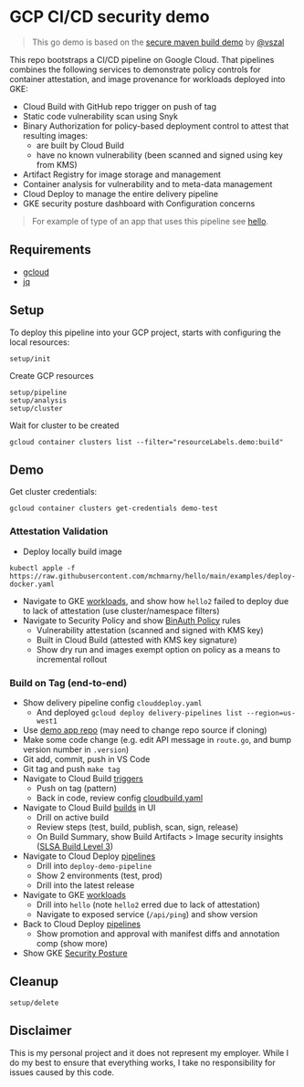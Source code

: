 # GCP CI/CD security demo

> This go demo is based on the [secure maven build demo](https://github.com/vszal/secure-cicd-maven) by [@vszal](https://github.com/vszal)

This repo bootstraps a CI/CD pipeline on Google Cloud. That pipelines combines the following services to demonstrate policy controls for container attestation, and image provenance for workloads deployed into GKE:

* Cloud Build with GitHub repo trigger on push of tag
* Static code vulnerability scan using Snyk 
* Binary Authorization for policy-based deployment control to attest that resulting images:
  * are built by Cloud Build
  * have no known vulnerability (been scanned and signed using key from KMS)
* Artifact Registry for image storage and management
* Container analysis for vulnerability and to meta-data management 
* Cloud Deploy to manage the entire delivery pipeline 
* GKE security posture dashboard with Configuration concerns

> For example of type of an app that uses this pipeline see [hello](https://github.com/mchmarny/hello).

## Requirements 

* [gcloud](https://cloud.google.com/sdk/docs/install)
* [jq](https://stedolan.github.io/jq/download/)

## Setup 

To deploy this pipeline into your GCP project, starts with configuring the local resources:

```shell
setup/init
```

Create GCP resources 

```shell
setup/pipeline
setup/analysis
setup/cluster
```

Wait for cluster to be created

```shell
gcloud container clusters list --filter="resourceLabels.demo:build"
```

## Demo

Get cluster credentials:

```shell
gcloud container clusters get-credentials demo-test
```

### Attestation Validation

* Deploy locally build image 

```shell
kubectl apple -f https://raw.githubusercontent.com/mchmarny/hello/main/examples/deploy-docker.yaml
```

* Navigate to GKE [workloads](https://console.cloud.google.com/kubernetes/workload/overview), and show how `hello2` failed to deploy due to lack of attestation (use cluster/namespace filters)
* Navigate to Security Policy and show [BinAuth Policy](https://console.cloud.google.com/security/binary-authorization/policy) rules
  * Vulnerability attestation (scanned and signed with KMS key)
  * Built in Cloud Build (attested with KMS key signature)
  * Show dry run and images exempt option on policy as a means to incremental rollout

### Build on Tag (end-to-end)

* Show delivery pipeline config `clouddeploy.yaml`
  * And deployed `gcloud deploy delivery-pipelines list --region=us-west1`
* Use [demo app repo](https://github.com/mchmarny/hello) (may need to change repo source if cloning)
* Make some code change (e.g. edit API message in `route.go`, and bump version number in `.version`)
* Git add, commit, push in VS Code
* Git tag and push `make tag`
* Navigate to Cloud Build [triggers](https://console.cloud.google.com/cloud-build/triggers)
  * Push on tag (pattern)
  * Back in code, review config [cloudbuild.yaml](https://github.com/mchmarny/hello/blob/main/cloudbuild.yaml)
* Navigate to Cloud Build [builds](https://console.cloud.google.com/cloud-build/builds) in UI
  * Drill on active build 
  * Review steps (test, build, publish, scan, sign, release)
  * On Build Summary, show Build Artifacts > Image security insights ([SLSA Build Level 3](https://slsa.dev/spec/v0.1/levels))
* Navigate to Cloud Deploy [pipelines](https://console.cloud.google.com/deploy/delivery-pipelines)
  * Drill into `deploy-demo-pipeline`
  * Show 2 environments (test, prod)
  * Drill into the latest release 
* Navigate to GKE [workloads](https://console.cloud.google.com/kubernetes/workload/overview)
  * Drill into `hello` (note `hello2` erred due to lack of attestation)
  * Navigate to exposed service (`/api/ping`) and show version
* Back to Cloud Deploy [pipelines](https://console.cloud.google.com/deploy/delivery-pipelines) 
  * Show promotion and approval with manifest diffs and annotation comp (show more)
* Show GKE [Security Posture](https://console.cloud.google.com/kubernetes/security/dashboard)

## Cleanup 

```shell
setup/delete
```

## Disclaimer

This is my personal project and it does not represent my employer. While I do my best to ensure that everything works, I take no responsibility for issues caused by this code.